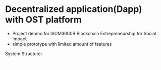 # Decentralized application(Dapp) with OST platform
*   Project deomo for ISOM3000B Blockchain Entrepreneurship for Social Impact    
*   simple prototype with limited amount of features

System Structure:
<p style="align:center">
    <img src="/concept.png" alt="System Structure" style="width:1%"/>
</p>

